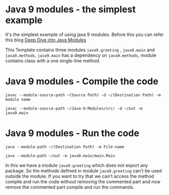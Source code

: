Java 9 modules - the simplest example
======

It's the simplest example of using java 9 modules. Before this you can refer this blog [Deep Dive into Java Modules](https://blog.knoldus.com/deep-dive-into-java-modules/)

This Template contains three modules `java9.greeting` , `java9.main` and `java9.methods`.
`java9.main` has a dependency on `java9.methods`, module contains class with a one single-line method.

Java 9 modules - Compile the code
====

`javac --module-source-path ~(Source Path) -d ~/(Destination Path) -m module name`

`javac --module-source-path ~/Java-9-Modules/src/ -d ~/out -m java9.main`

Java 9 modules - Run the code
====

`java --module-path ~/(Destination Path) -m File-name`

`java --module-path ~/out -m java9.main/main.Main`


In this we have a module `java9.greeting` which does not export any package. So the methods defined in module `java9.greeting` can't be used outside the module.
If you want to try that we can't access the method compile and run the code without removing the commented part and now remove the commented part compile and run the commands.